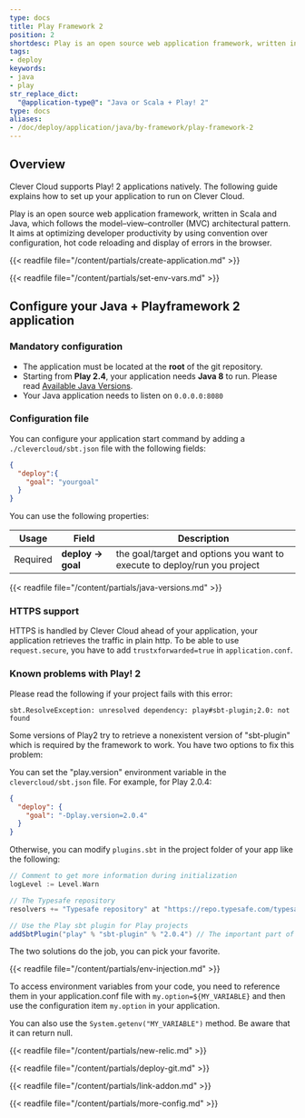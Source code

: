 ```yaml
---
type: docs
title: Play Framework 2
position: 2
shortdesc: Play is an open source web application framework, written in Scala and Java, which follows the model–view–controller (MVC) architectural pattern.
tags:
- deploy
keywords:
- java
- play
str_replace_dict:
  "@application-type@": "Java or Scala + Play! 2"
type: docs
aliases:
- /doc/deploy/application/java/by-framework/play-framework-2
---
```


## Overview

Clever Cloud supports Play! 2 applications natively. The following guide explains how to set up your application to run on Clever Cloud.

Play is an open source web application framework, written in Scala and Java, which follows the model–view–controller (MVC) architectural pattern. It aims at optimizing developer productivity by using convention over configuration, hot code reloading and display of errors in the browser.

{{< readfile file="/content/partials/create-application.md" >}}

{{< readfile file="/content/partials/set-env-vars.md" >}}

## Configure your Java + Playframework 2 application
### Mandatory configuration

* The application must be located at the **root** of the git repository.
* Starting from **Play 2.4**, your application needs **Java 8** to run. Please read [Available Java Versions](#available-java-versions).
* Your Java application needs to listen on `0.0.0.0:8080`

### Configuration file

You can configure your application start command by adding a `./clevercloud/sbt.json` file with the following fields:

```json
{
  "deploy":{
    "goal": "yourgoal"
  }
}
```

You can use the following properties:
<table class="table table-bordered table-striped">
  <thead>
    <tr>
      <th>Usage</th>
      <th>Field</th>
      <th>Description</th>
    </tr>
  </thead>
  <tbody>
    <tr>
      <td><span class="label label-danger">Required</span></td>
      <td><strong>deploy -&gt; goal</strong></td>
      <td>the goal/target and options you want to execute to deploy/run you project</td>
    </tr>
  </tbody>
</table>

{{< readfile file="/content/partials/java-versions.md" >}}

### HTTPS support

HTTPS is handled by Clever Cloud ahead of your application, your application retrieves the traffic in plain http. To be able to use `request.secure`, you have to add `trustxforwarded=true` in `application.conf`.

### Known problems with Play! 2

Please read the following if your project fails with this error:

`sbt.ResolveException: unresolved dependency: play#sbt-plugin;2.0: not found`

Some versions of Play2 try to retrieve a nonexistent version of "sbt-plugin" which is required by the framework to work.
You have two options to fix this problem:

You can set the "play.version" environment variable in the `clevercloud/sbt.json` file.
For example, for Play 2.0.4:

``` json
{
  "deploy": {
    "goal": "-Dplay.version=2.0.4"
  }
}
```

Otherwise, you can modify `plugins.sbt` in the project folder of your app like the following:

```scala
// Comment to get more information during initialization
logLevel := Level.Warn

// The Typesafe repository
resolvers += "Typesafe repository" at "https://repo.typesafe.com/typesafe/releases/"

// Use the Play sbt plugin for Play projects
addSbtPlugin("play" % "sbt-plugin" % "2.0.4") // The important part of the configuration
```

The two solutions do the job, you can pick your favorite.

{{< readfile file="/content/partials/env-injection.md" >}}

To access environment variables from your code, you need to reference them in your application.conf file with `my.option=${MY_VARIABLE}` and then use the configuration item `my.option` in your application.

You can also use the `System.getenv("MY_VARIABLE")` method. Be aware that it can return null.

{{< readfile file="/content/partials/new-relic.md" >}}

{{< readfile file="/content/partials/deploy-git.md" >}}

{{< readfile file="/content/partials/link-addon.md" >}}

{{< readfile file="/content/partials/more-config.md" >}}
